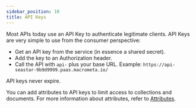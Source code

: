 ```yaml
---
sidebar_position: 10
title: API Keys
---
```


Most APIs today use an API Key to authenticate legitimate clients. API Keys are very simple to use from the consumer perspective:

- Get an API key from the service (in essence a shared secret).
- Add the key to an Authorization header.
- Call the API with `api-` plus your base URL. Example: `https://api-seastar-9b9d9999.paas.macrometa.io/`

API keys never expire.

You can add attributes to API keys to limit access to collections and documents. For more information about attributes, refer to [Attributes](../attributes/index.md).